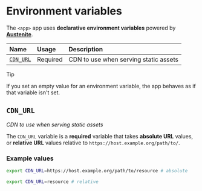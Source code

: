 # Environment variables

The `<app>` app uses **declarative environment variables** powered by **[Austenite]**.

[austenite]: https://github.com/ezzatron/austenite

| Name                  | Usage    | Description                           |
| :-------------------- | :------- | :------------------------------------ |
| [`CDN_URL`](#cdn_url) | Required | CDN to use when serving static assets |

<!-- prettier-ignore-start -->

> [!TIP]
> If you set an empty value for an environment variable, the app behaves as if that variable isn't set.

<!-- prettier-ignore-end -->

## `CDN_URL`

_CDN to use when serving static assets_

The `CDN_URL` variable is a **required** variable that takes **absolute URL** values, or **relative URL** values relative to `https://host.example.org/path/to/`.

### Example values

```sh
export CDN_URL=https://host.example.org/path/to/resource # absolute
```

```sh
export CDN_URL=resource # relative
```

